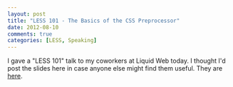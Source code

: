 ```yaml
---
layout: post
title: "LESS 101 - The Basics of the CSS Preprocessor"
date: 2012-08-10
comments: true
categories: [LESS, Speaking]
---
```

I gave a "LESS 101" talk to my coworkers at Liquid Web today.  I thought I'd post the slides here in case anyone else might find them useful.  They are [here](/speaking/slides/2012/LESS-101).
